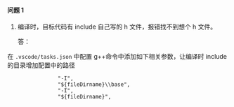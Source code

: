 #### 问题 1

1. 编译时，目标代码有 include 自己写的 h 文件，报错找不到想个 h 文件。

   答：

在 `.vscode/tasks.json` 中配置 g++命令中添加如下相关参数，让编译时 include 的目录增加配置中的路径

```
                "-I",
                "${fileDirname}\\base",
                "-I",
                "${fileDirname}",
```
